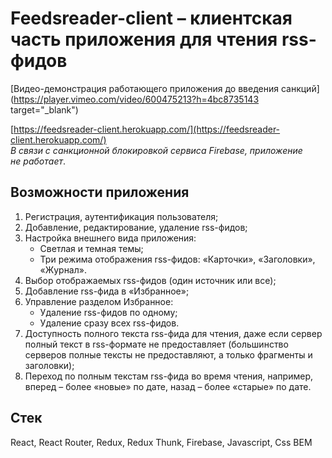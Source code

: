 # Feedsreader-client – клиентская часть приложения для чтения rss-фидов

[Видео-демонстрация работающего приложения до введения санкций](https://player.vimeo.com/video/600475213?h=4bc8735143 target="_blank")

[https://feedsreader-client.herokuapp.com/](https://feedsreader-client.herokuapp.com/) <br>
*В&nbsp;связи с&nbsp;санкционной блокировкой сервиса Firebase, приложение не&nbsp;работает*.
<!--По ссылке может открываться дольше обычного, это связяно с ограничениями бесплатного хостинга.-->

## Возможности приложения <br>

1. Регистрация, аутентификация пользователя;
2. Добавление, редактирование, удаление rss-фидов;
3. Настройка внешнего вида приложения:
    - Светлая и темная темы;
    - Три режима отображения rss-фидов: &laquo;Карточки&raquo;, &laquo;Заголовки&raquo;, &laquo;Журнал&raquo;.
4. Выбор отображаемых rss-фидов (один источник или все);
5. Добавление rss-фида в &laquo;Избранное&raquo;;
6. Управление разделом Избранное:
    - Удаление rss-фидов по одному;
    - Удаление сразу всех rss-фидов.
7. Доступность полного текста rss-фида для чтения, даже если сервер полный текст в rss-формате не предоставляет (большинство серверов полные тексты не предоставляют, а только фрагменты и заголовки);
8. Переход по полным текстам rss-фида во время чтения, например, вперед – более &laquo;новые&raquo; по дате, назад – более &laquo;старые&raquo; по дате.
## Стек
React, React Router, Redux, Redux Thunk, Firebase, Javascript, Css BEM


